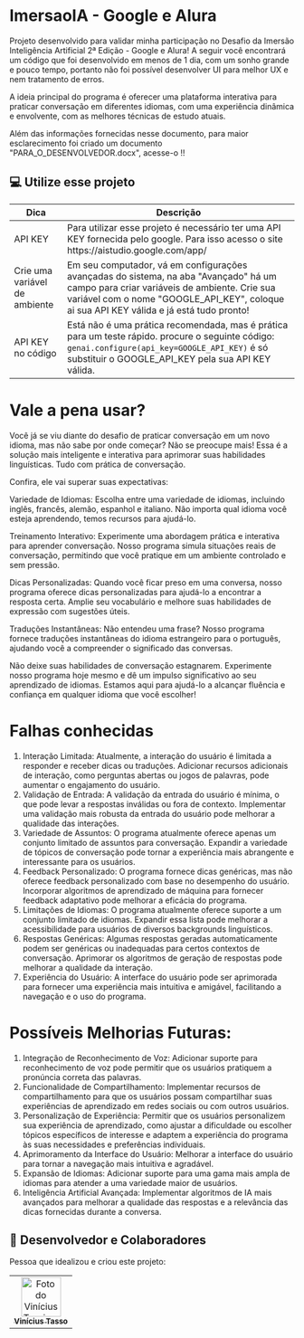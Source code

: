 # ImersaoIA - Google e Alura
Projeto desenvolvido para validar minha participação no Desafio da Imersão Inteligência Artificial 2ª Edição - Google e Alura!
A seguir você encontrará um código que foi desenvolvido em menos de 1 dia, com um sonho grande e pouco tempo, portanto não foi possível desenvolver UI para melhor UX e nem tratamento de erros.

A ideia principal do programa é oferecer uma plataforma interativa para praticar conversação em diferentes idiomas, com uma experiência dinâmica e envolvente, com as melhores técnicas de estudo atuais.

Além das informações fornecidas nesse documento, para maior esclarecimento foi criado um documento "PARA_O_DESENVOLVEDOR.docx", acesse-o !!

## 💻 Utilize esse projeto
<table>
  <thead>
    <tr>
      <th>Dica</th>
      <th>Descrição</th>
    </tr>
  </thead>
 <tbody>
   <tr>
      <td>
        API KEY
      </td>
      <td>Para utilizar esse projeto é necessário ter uma API KEY fornecida pelo google.
        Para isso acesso o site https://aistudio.google.com/app/
      </td>
    </tr>
    <tr>
      <td>
        Crie uma variável de ambiente
      </td>
      <td>Em seu computador, vá em configurações avançadas do sistema, na aba "Avançado" há um campo para criar variáveis de ambiente.
      Crie sua variável com o nome "GOOGLE_API_KEY", coloque ai sua API KEY válida e já está tudo pronto!</td>
    </tr>
    <tr>
      <td>
        API KEY no código
      </td>
      <td>Está não é uma prática recomendada, mas é prática para um teste rápido.
      procure o seguinte código:
        <code>genai.configure(api_key=GOOGLE_API_KEY)</code>
        é só substituir o GOOGLE_API_KEY pela sua API KEY válida.
      </td>
    </tr>
  </tbody>
</table>

# Vale a pena usar?

Você já se viu diante do desafio de praticar conversação em um novo idioma, mas não sabe por onde começar? Não se preocupe mais! Essa é a solução mais inteligente e interativa para aprimorar suas habilidades linguísticas.
Tudo com prática de conversação.

Confira, ele vai superar suas expectativas:

Variedade de Idiomas: Escolha entre uma variedade de idiomas, incluindo inglês, francês, alemão, espanhol e italiano. Não importa qual idioma você esteja aprendendo, temos recursos para ajudá-lo.

Treinamento Interativo: Experimente uma abordagem prática e interativa para aprender conversação. Nosso programa simula situações reais de conversação, permitindo que você pratique em um ambiente controlado e sem pressão.

Dicas Personalizadas: Quando você ficar preso em uma conversa, nosso programa oferece dicas personalizadas para ajudá-lo a encontrar a resposta certa. Amplie seu vocabulário e melhore suas habilidades de expressão com sugestões úteis.

Traduções Instantâneas: Não entendeu uma frase? Nosso programa fornece traduções instantâneas do idioma estrangeiro para o português, ajudando você a compreender o significado das conversas.

Não deixe suas habilidades de conversação estagnarem. Experimente nosso programa hoje mesmo e dê um impulso significativo ao seu aprendizado de idiomas. Estamos aqui para ajudá-lo a alcançar fluência e confiança em qualquer idioma que você escolher!



# Falhas conhecidas

1.	Interação Limitada: Atualmente, a interação do usuário é limitada a responder e receber dicas ou traduções. Adicionar recursos adicionais de interação, como perguntas abertas ou jogos de palavras, pode aumentar o engajamento do usuário.
2.	Validação de Entrada: A validação da entrada do usuário é mínima, o que pode levar a respostas inválidas ou fora de contexto. Implementar uma validação mais robusta da entrada do usuário pode melhorar a qualidade das interações.
3.	Variedade de Assuntos: O programa atualmente oferece apenas um conjunto limitado de assuntos para conversação. Expandir a variedade de tópicos de conversação pode tornar a experiência mais abrangente e interessante para os usuários.
4.	Feedback Personalizado: O programa fornece dicas genéricas, mas não oferece feedback personalizado com base no desempenho do usuário. Incorporar algoritmos de aprendizado de máquina para fornecer feedback adaptativo pode melhorar a eficácia do programa.
5.	Limitações de Idiomas: O programa atualmente oferece suporte a um conjunto limitado de idiomas. Expandir essa lista pode melhorar a acessibilidade para usuários de diversos backgrounds linguísticos.
6.	Respostas Genéricas: Algumas respostas geradas automaticamente podem ser genéricas ou inadequadas para certos contextos de conversação. Aprimorar os algoritmos de geração de respostas pode melhorar a qualidade da interação.
7.	Experiência do Usuário: A interface do usuário pode ser aprimorada para fornecer uma experiência mais intuitiva e amigável, facilitando a navegação e o uso do programa.

# Possíveis Melhorias Futuras:
1.	Integração de Reconhecimento de Voz: Adicionar suporte para reconhecimento de voz pode permitir que os usuários pratiquem a pronúncia correta das palavras.
2.	Funcionalidade de Compartilhamento: Implementar recursos de compartilhamento para que os usuários possam compartilhar suas experiências de aprendizado em redes sociais ou com outros usuários.
3.	Personalização de Experiência: Permitir que os usuários personalizem sua experiência de aprendizado, como ajustar a dificuldade ou escolher tópicos específicos de interesse e adaptem a experiência do programa às suas necessidades e preferências individuais.
4.	Aprimoramento da Interface do Usuário: Melhorar a interface do usuário para tornar a navegação mais intuitiva e agradável.
5.	Expansão de Idiomas: Adicionar suporte para uma gama mais ampla de idiomas para atender a uma variedade maior de usuários.
6.	Inteligência Artificial Avançada: Implementar algoritmos de IA mais avançados para melhorar a qualidade das respostas e a relevância das dicas fornecidas durante a conversa.


## 🤝 Desenvolvedor e Colaboradores

Pessoa que idealizou e criou este projeto:

<table>
    <td align="center">
      <a href="#">
        <img src="https://avatars.githubusercontent.com/u/76502001?v=4" width="70px;" alt="Foto do Vinícius Tassi no GitHub"/><br>
        <sub>
          <b>Vinícius Tasso</b>
        </sub>
      </a>
    </td>
  </tr>
</table>

